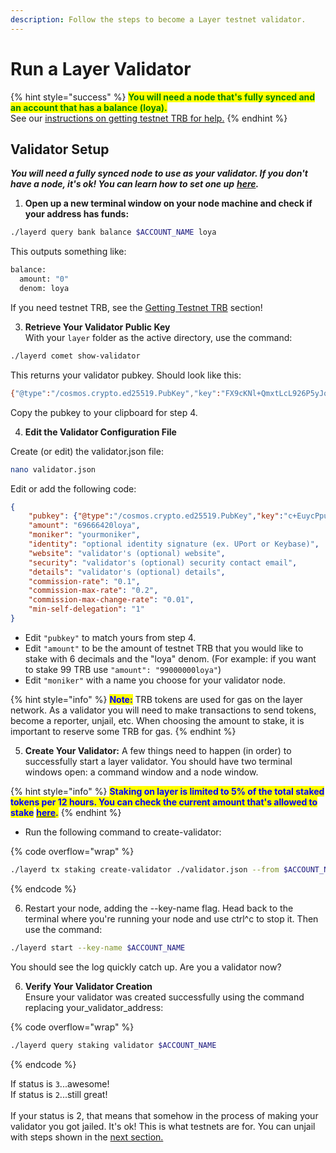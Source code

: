 ```yaml
---
description: Follow the steps to become a Layer testnet validator.
---
```


# Run a Layer Validator

{% hint style="success" %}
<mark style="color:green;">**You will need a node that's fully synced and an account that has a balance (loya).**</mark>  \
See our [instructions on getting testnet TRB for help.](../run-layer/bridge-trbp-from-sepolia-optional.md)&#x20;
{% endhint %}

## Validator Setup

_**You will need a fully synced node to use as your validator. If you don't have a node, it's ok! You can learn how to set one up**_ [_**here**_](../run-layer/)_**.**_

1. **Open up a new terminal window on your node machine and check if your address has funds:**

```bash
./layerd query bank balance $ACCOUNT_NAME loya
```

This outputs something like:

```bash
balance:
  amount: "0"
  denom: loya
```

If you need testnet TRB, see the [Getting Testnet TRB](../run-layer/bridge-trbp-from-sepolia-optional.md) section!

3. **Retrieve Your Validator Public Key**\
   With your `layer` folder as the active directory, use the command:

```bash
./layerd comet show-validator
```

This returns your validator pubkey.  Should look like this:

```bash
{"@type":"/cosmos.crypto.ed25519.PubKey","key":"FX9cKNl+QmxtLcL926P5yJqZw7YyuSX3HQAZboz3TjM="}
```

Copy the pubkey to your clipboard for step 4.

4. **Edit the Validator Configuration File**

Create (or edit) the validator.json file:

```bash
nano validator.json
```

Edit or add the following code:

```json
{
    "pubkey": {"@type":"/cosmos.crypto.ed25519.PubKey","key":"c+EuycPpudgiyVl6guYG9oyPSImHHJz1z0Pg4ODKveo="},
    "amount": "69666420loya",
    "moniker": "yourmoniker",
    "identity": "optional identity signature (ex. UPort or Keybase)",
    "website": "validator's (optional) website",
    "security": "validator's (optional) security contact email",
    "details": "validator's (optional) details",
    "commission-rate": "0.1",
    "commission-max-rate": "0.2",
    "commission-max-change-rate": "0.01",
    "min-self-delegation": "1"
}
```

* Edit `"pubkey"` to match yours from step 4.
* Edit `"amount"` to be the amount of testnet TRB that you would like to stake with 6 decimals and the "loya" denom. (For example: if you want to stake 99 TRB use `"amount": "99000000loya"`)
* Edit `"moniker"` with a name you choose for your validator node.

{% hint style="info" %}
<mark style="color:blue;">**Note:**</mark> TRB tokens are used for gas on the layer network. As a validator you will need to make transactions to send tokens, become a reporter, unjail, etc. When choosing the amount to stake, it is important to reserve some TRB for gas.
{% endhint %}

5. **Create Your Validator:** A few things need to happen (in order) to successfully start a layer validator. You should have two terminal windows open: a command window and a node window.

{% hint style="info" %}
<mark style="color:blue;">**Staking on layer is limited to 5% of the total staked tokens per 12 hours. You can check the current amount that's allowed to stake**</mark> [<mark style="color:blue;">**here**</mark>](https://antietam.tellor.io/)<mark style="color:blue;">**.**</mark>
{% endhint %}

* Run the following command to create-validator:

{% code overflow="wrap" %}
```bash
./layerd tx staking create-validator ./validator.json --from $ACCOUNT_NAME --fees 5loya --yes
```
{% endcode %}

6. Restart your node, adding the --key-name flag. Head back to the terminal where you're running your node and use ctrl^c to stop it. Then use the command:

```sh
./layerd start --key-name $ACCOUNT_NAME
```

You should see the log quickly catch up. Are you a validator now?

6. **Verify Your Validator Creation**\
   Ensure your validator was created successfully using the command replacing your\_validator\_address:

{% code overflow="wrap" %}
```bash
./layerd query staking validator $ACCOUNT_NAME
```
{% endcode %}

If status is `3`...awesome! \
If status is `2`...still great!\
\
If your status is 2, that means that somehow in the process of making your validator you got jailed. It's ok! This is what testnets are for. You can unjail with steps shown in the [next section.](../run-the-data-reporter.md)
